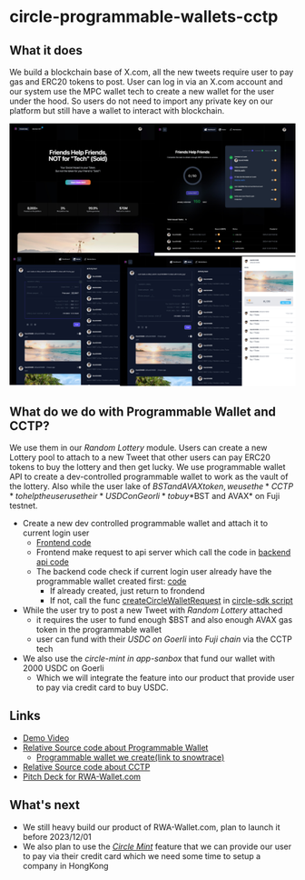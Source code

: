 # circle-programmable-wallets-cctp

## What it does

We build a blockchain base of X.com, all the new tweets require user to pay gas and ERC20 tokens to post.
User can log in via an X.com account and our system use the MPC wallet tech to create a new wallet for the user under the hood. So users do not need to import any private key on our platform but still have a wallet to interact with blockchain.

![screenshot-1](./screenshot-1.jpg)

## What do we do with Programmable Wallet and CCTP?

We use them in our *Random Lottery* module.
Users can create a new Lottery pool to attach to a new Tweet that other users can pay ERC20 tokens to buy the lottery and then get lucky.
We use programmable wallet API to create a dev-controlled programmable wallet to work as the vault of the lottery.
Also while the user lake of $BST and AVAX token, we use the *CCTP* to help the user use their *USDC on Georli* to buy *$BST and AVAX* on Fuji testnet.

* Create a new dev controlled programmable wallet and attach it to current login user
  * [Frontend code](https://github.com/HelloRWA/circle-programmable-wallets-cctp/blob/main/programmable-wallet/wallet.vue)
  * Frontend make request to api server which call the code in [backend api code](https://github.com/HelloRWA/circle-programmable-wallets-cctp/blob/main/programmable-wallet/walletSet.get.ts)
  * The backend code check if current login user already have the programmable wallet created first: [code](https://github.com/HelloRWA/circle-programmable-wallets-cctp/blob/main/programmable-wallet/walletSet.get.ts#L17-L40)
    * If already created, just return to frondend
    * If not, call the func [createCircleWalletRequest](https://github.com/HelloRWA/circle-programmable-wallets-cctp/blob/main/programmable-wallet/walletSet.get.ts#L43C22-L60) in [circle-sdk script](https://github.com/HelloRWA/circle-programmable-wallets-cctp/blob/main/programmable-wallet/circle-sdk.ts)
* While the user try to post a new Tweet with *Random Lottery* attached
  * it requires the user to fund enough $BST and also enough AVAX gas token in the programmable wallet
  * user can fund with their *USDC on Goerli* into *Fuji chain* via the CCTP tech
* We also use the *circle-mint in app-sanbox* that fund our wallet with 2000 USDC on Goerli
  * Which we will integrate the feature into our product that provide user to pay via credit card to buy USDC.

## Links

* [Demo Video](#)
* [Relative Source code about Programmable Wallet](./programmable-wallet)
  * [Programmable wallet we create(link to snowtrace)](https://testnet.snowtrace.io/address/0xe3a4ee3674b7952d5f4457a94d3a3ab163e7679f)
* [Relative Source code about CCTP](./cctp)
* [Pitch Deck for RWA-Wallet.com](https://pitch.com/public/724fc677-e462-4ddc-bbb1-bb389d8ed886)

## What's next

* We still heavy build our product of RWA-Wallet.com, plan to launch it before 2023/12/01
* We also plan to use the [*Circle Mint*](https://www.circle.com/en/circle-mint) feature that we can provide our user to pay via their credit card which we need some time to setup a company in HongKong
